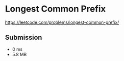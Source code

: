 # Longest Common Prefix

https://leetcode.com/problems/longest-common-prefix/

## Submission

* 0 ms
* 5.8 MB
